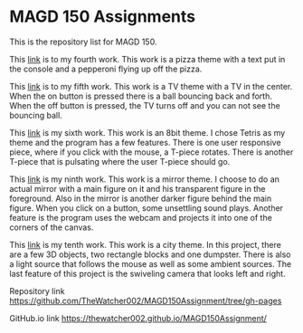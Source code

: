 # MAGD 150 Assignments

This is the repository list for MAGD 150.

This [link](https://github.com/TheWatcher002/MAGD150Assignment/tree/gh-pages/f21magd150lab04_Schrader) is to my fourth work. This work is a pizza theme with a text put in the console and a pepperoni flying up off the pizza.

This [link](https://github.com/TheWatcher002/MAGD150Assignment/tree/gh-pages/f21magd150lab05_Schrader) is to my fifth work. This work is a TV theme with a TV in the center. When the on button is pressed there is a ball bouncing back and forth. When the off button is pressed, the TV turns off and you can not see the bouncing ball.

This [link](https://github.com/TheWatcher002/MAGD150Assignment/tree/gh-pages/f21magd150lab06_Schrader) is my sixth work. This work is an 8bit theme. I chose Tetris as my theme and the program has a few features. There is one user responsive piece, where if you click with the mouse, a T-piece rotates. There is another T-piece that is pulsating where the user T-piece should go.

This [link](https://github.com/TheWatcher002/MAGD150Assignment/tree/gh-pages/f21magd150lab09_Schrader) is my ninth work. This work is a mirror theme. I choose to do an actual mirror with a main figure on it and his transparent figure in the foreground. Also in the mirror is another darker figure behind the main figure. When you click on a button, some unsettling sound plays. Another feature is the program uses the webcam and projects it into one of the corners of the canvas.

This [link](https://github.com/TheWatcher002/MAGD150Assignment/tree/gh-pages/f21magd150lab10_Schrader) is my tenth work. This work is a city theme. In this project, there are a few 3D objects, two rectangle blocks and one dumpster. There is also a light source that follows the mouse as well as some ambient sources. The last feature of this project is the swiveling camera that looks left and right.

Repository link https://github.com/TheWatcher002/MAGD150Assignment/tree/gh-pages

GitHub.io link https://thewatcher002.github.io/MAGD150Assignment/
